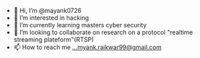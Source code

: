 - 👋 Hi, I’m @mayank0726
- 👀 I’m interested in hacking 
- 🌱 I’m currently learning masters cyber security 
- 💞️ I’m looking to collaborate on research on a protocol "realtime streaming plateform"(RTSP)
- 📫 How to reach me ...myank.raikwar99@gmail.com 

<!---
mayank0726/mayank0726 is a ✨ special ✨ repository because its `README.md` (this file) appears on your GitHub profile.
You can click the Preview link to take a look at your changes.
--->
